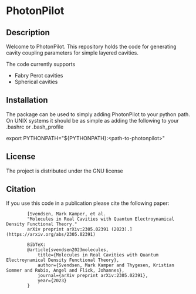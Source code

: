 # PhotonPilot

## Description

Welcome to PhotonPilot. This repository holds the code for generating cavity coupling parameters for simple layered cavities. 

The code currently supports
* Fabry Perot cavities
* Spherical cavities

## Installation
The package can be used to simply adding PhotonPilot 
to your python path. On UNIX systems it should be as simple
as adding the following to your .bashrc or .bash_profile

export PYTHONPATH="${PYTHONPATH}:\<path-to-photonpilot>"

## License
The project is distributed under the GNU license

## Citation 
If you use this code in a publication please cite the following paper:

            [Svendsen, Mark Kamper, et al. 
            "Molecules in Real Cavities with Quantum Electroynamical Density Functional Theory." 
            arXiv preprint arXiv:2305.02391 (2023).] (https://arxiv.org/abs/2305.02391) 

            BibTeX:
            @article{svendsen2023molecules,
                title={Molecules in Real Cavities with Quantum Electroynamical Density Functional Theory},
                author={Svendsen, Mark Kamper and Thygesen, Kristian Sommer and Rubio, Angel and Flick, Johannes},
                journal={arXiv preprint arXiv:2305.02391},
                year={2023}
            }


